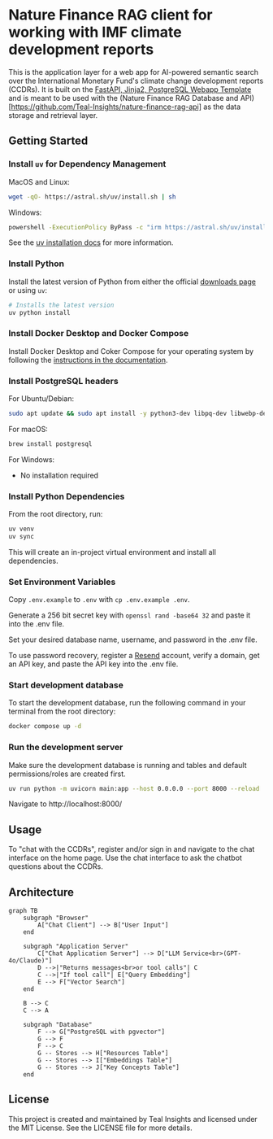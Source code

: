 # Nature Finance RAG client for working with IMF climate development reports

This is the application layer for a web app for AI-powered semantic search over the International Monetary Fund's climate change development reports (CCDRs). It is built on the [FastAPI, Jinja2, PostgreSQL Webapp Template](https://github.com/Promptly-Technologies-LLC/fastapi-jinja2-postgres-webapp) and is meant to be used with the (Nature Finance RAG Database and API)[https://github.com/Teal-Insights/nature-finance-rag-api] as the data storage and retrieval layer.

## Getting Started

### Install `uv` for Dependency Management

MacOS and Linux:

``` bash
wget -qO- https://astral.sh/uv/install.sh | sh
```

Windows:

``` bash
powershell -ExecutionPolicy ByPass -c "irm https://astral.sh/uv/install.ps1 | iex"
```

See the [uv installation
docs](https://docs.astral.sh/uv/getting-started/installation/) for more
information.

### Install Python

Install the latest version of Python from either the official [downloads
page](https://www.python.org/downloads/) or using `uv`:

``` bash
# Installs the latest version
uv python install
```

### Install Docker Desktop and Docker Compose

Install Docker Desktop and Coker Compose for your operating system by
following the [instructions in the
documentation](https://docs.docker.com/compose/install/).

### Install PostgreSQL headers

For Ubuntu/Debian:

``` bash
sudo apt update && sudo apt install -y python3-dev libpq-dev libwebp-dev
```

For macOS:

``` bash
brew install postgresql
```

For Windows:

- No installation required

### Install Python Dependencies

From the root directory, run:

``` bash
uv venv
uv sync
```

This will create an in-project virtual environment and install all
dependencies.

### Set Environment Variables

Copy `.env.example` to `.env` with `cp .env.example .env`.

Generate a 256 bit secret key with `openssl rand -base64 32` and paste
it into the .env file.

Set your desired database name, username, and password in the .env file.

To use password recovery, register a [Resend](https://resend.com/)
account, verify a domain, get an API key, and paste the API key into the
.env file.

### Start development database

To start the development database, run the following command in your
terminal from the root directory:

``` bash
docker compose up -d
```

### Run the development server

Make sure the development database is running and tables and default
permissions/roles are created first.

``` bash
uv run python -m uvicorn main:app --host 0.0.0.0 --port 8000 --reload
```

Navigate to http://localhost:8000/

## Usage

To "chat with the CCDRs", register and/or sign in and navigate to the chat interface on the home page. Use the chat interface to ask the chatbot questions about the CCDRs.

## Architecture

```mermaid
graph TB
    subgraph "Browser"
        A["Chat Client"] --> B["User Input"]
    end

    subgraph "Application Server"
        C["Chat Application Server"] --> D["LLM Service<br>(GPT-4o/Claude)"]
        D -->|"Returns messages<br>or tool calls"| C
        C -->|"If tool call"| E["Query Embedding"]
        E --> F["Vector Search"]
    end

    B --> C
    C --> A

    subgraph "Database"
        F --> G["PostgreSQL with pgvector"]
        G --> F
        F --> C
        G -- Stores --> H["Resources Table"]
        G -- Stores --> I["Embeddings Table"]
        G -- Stores --> J["Key Concepts Table"]
    end
```

## License

This project is created and maintained by Teal Insights and licensed under the MIT
License. See the LICENSE file for more details.
